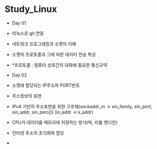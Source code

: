 # Study_Linux
- Day 01
 - 리눅스로 git 연동
 - 네트워크 프로그래밍과 소켓의 이해
 - 소켓의 프로토콜과 그에 따른 데이터 전송 특성
 - *프로토콜 : 컴퓨터 상호간의 대화에 필요한 통신규약

- Day 02
 - 소켓에 할당되는 IP주소와 PORT번호
 - 주소정보의 표현
 - IPv4 기반의 주소표현을 위한 구조체(sockaddr_in -> sin_family, sin_port, sin_addr, sin_zero[]) (in_addr -> s_addr)
 - CPU가 데이터를 메모리에 저장하는 방식(빅, 리틀 엔디안)
 - 인터넷 주소의 초기화와 할당
 - 
